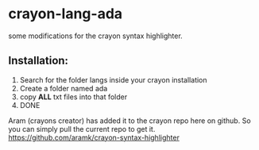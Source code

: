 crayon-lang-ada
===============

some modifications for the crayon syntax highlighter.

Installation:
-------------

1. Search for the folder langs inside your crayon installation
2. Create a folder named ada
3. copy **ALL** txt files into that folder
4. DONE


Aram (crayons creator) has added it to the crayon repo here on github. So you can simply pull the current repo to get it.
https://github.com/aramk/crayon-syntax-highlighter
